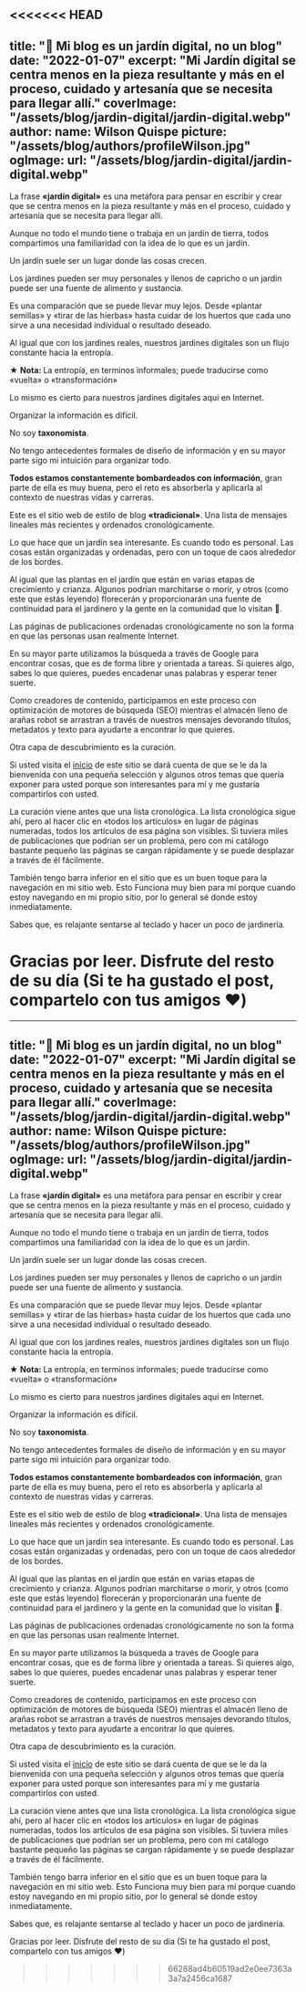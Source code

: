 <<<<<<< HEAD
---
title: "🌱 Mi blog es un jardín digital, no un blog"
date: "2022-01-07"
excerpt: "Mi Jardín digital se centra menos en la pieza resultante y más en el proceso, cuidado y artesanía que se necesita para llegar allí."
coverImage: "/assets/blog/jardin-digital/jardin-digital.webp"
author:
  name: Wilson Quispe
  picture: "/assets/blog/authors/profileWilson.jpg"
ogImage:
  url: "/assets/blog/jardin-digital/jardin-digital.webp"
---

La frase **«jardín digital»** es una metáfora para pensar en escribir y crear que se centra menos en la pieza resultante y más en el proceso, cuidado y artesanía que se necesita para llegar allí.

Aunque no todo el mundo tiene o trabaja en un jardín de tierra, todos compartimos una familiaridad con la idea de lo que es un jardín.

Un jardín suele ser un lugar donde las cosas crecen.

Los jardines pueden ser muy personales y llenos de capricho o un jardín puede ser una fuente de alimento y sustancia.

Es una comparación que se puede llevar muy lejos. Desde «plantar semillas» y «tirar de las hierbas» hasta cuidar de los huertos que cada uno sirve a una necesidad individual o resultado deseado.

Al igual que con los jardines reales, nuestros jardines digitales son un flujo constante hacia la entropía.

<div class="star">
    ★
    <span class="lead"><strong>Nota: </strong>La entropía, en terminos informales; puede traducirse como «vuelta» o «transformación» </span>
</div>

Lo mismo es cierto para nuestros jardines digitales aquí en Internet.

Organizar la información es difícil.

No soy **taxonomista**.

<p><span class="highlighter">No tengo antecedentes formales de diseño de información y en su mayor parte sigo mi intuición para organizar todo.</span></p>

**Todos estamos constantemente bombardeados con información**, gran parte de ella es muy buena, pero el reto es absorberla y aplicarla al contexto de nuestras vidas y carreras.

Este es el sitio web de estilo de blog **«tradicional»**. Una lista de mensajes lineales más recientes y ordenados cronológicamente.

Lo que hace que un jardín sea interesante. Es cuando todo es personal. Las cosas están organizadas y ordenadas, pero con un toque de caos alrededor de los bordes.

<p><span class="highlighter">Al igual que las plantas en el jardín que están en varias etapas de crecimiento y crianza. Algunos podrían marchitarse o morir, y otros (como este que estás leyendo) florecerán y proporcionarán una fuente de continuidad para el jardinero y la gente en la comunidad que lo visitan 👋.</span></p>

Las páginas de publicaciones ordenadas cronológicamente no son la forma en que las personas usan realmente Internet.

En su mayor parte utilizamos la búsqueda a través de Google para encontrar cosas, que es de forma libre y orientada a tareas. Si quieres algo, sabes lo que quieres, puedes encadenar unas palabras y esperar tener suerte.

Como creadores de contenido, participamos en este proceso con optimización de motores de búsqueda (SEO) mientras el almacén lleno de arañas robot se arrastran a través de nuestros mensajes devorando títulos, metadatos y texto para ayudarte a encontrar lo que quieres.

Otra capa de descubrimiento es la curación.

Si usted visita el [inicio](https://wilsonquispe-io.vercel.app/) de este sitio se dará cuenta de que se le da la bienvenida con una pequeña selección y algunos otros temas que quería exponer para usted porque son interesantes para mí y me gustaría compartirlos con usted.

La curación viene antes que una lista cronológica. La lista cronológica sigue ahí, pero al hacer clic en «todos los artículos» en lugar de páginas numeradas, todos los artículos de esa página son visibles. Si tuviera miles de publicaciones que podrían ser un problema, pero con mi catálogo bastante pequeño las páginas se cargan rápidamente y se puede desplazar a través de él fácilmente.

También tengo barra inferior en el sitio que es un buen toque para la navegación en mi sitio web. Esto Funciona muy bien para mí porque cuando estoy navegando en mi propio sitio, por lo general sé donde estoy inmediatamente.

Sabes que, es relajante sentarse al teclado y hacer un poco de jardinería.

Gracias por leer. Disfrute del resto de su día
(Si te ha gustado el post, compartelo con tus amigos ❤️)
=======
---
title: "🌱 Mi blog es un jardín digital, no un blog"
date: "2022-01-07"
excerpt: "Mi Jardín digital se centra menos en la pieza resultante y más en el proceso, cuidado y artesanía que se necesita para llegar allí."
coverImage: "/assets/blog/jardin-digital/jardin-digital.webp"
author:
  name: Wilson Quispe
  picture: "/assets/blog/authors/profileWilson.jpg"
ogImage:
  url: "/assets/blog/jardin-digital/jardin-digital.webp"
---

La frase **«jardín digital»** es una metáfora para pensar en escribir y crear que se centra menos en la pieza resultante y más en el proceso, cuidado y artesanía que se necesita para llegar allí.

Aunque no todo el mundo tiene o trabaja en un jardín de tierra, todos compartimos una familiaridad con la idea de lo que es un jardín.

Un jardín suele ser un lugar donde las cosas crecen.

Los jardines pueden ser muy personales y llenos de capricho o un jardín puede ser una fuente de alimento y sustancia.

Es una comparación que se puede llevar muy lejos. Desde «plantar semillas» y «tirar de las hierbas» hasta cuidar de los huertos que cada uno sirve a una necesidad individual o resultado deseado.

Al igual que con los jardines reales, nuestros jardines digitales son un flujo constante hacia la entropía.

<div class="star">
    ★
    <span class="lead"><strong>Nota: </strong>La entropía, en terminos informales; puede traducirse como «vuelta» o «transformación» </span>
</div>

Lo mismo es cierto para nuestros jardines digitales aquí en Internet.

Organizar la información es difícil.

No soy **taxonomista**.

<p><span class="highlighter">No tengo antecedentes formales de diseño de información y en su mayor parte sigo mi intuición para organizar todo.</span></p>

**Todos estamos constantemente bombardeados con información**, gran parte de ella es muy buena, pero el reto es absorberla y aplicarla al contexto de nuestras vidas y carreras.

Este es el sitio web de estilo de blog **«tradicional»**. Una lista de mensajes lineales más recientes y ordenados cronológicamente.

Lo que hace que un jardín sea interesante. Es cuando todo es personal. Las cosas están organizadas y ordenadas, pero con un toque de caos alrededor de los bordes.

<p><span class="highlighter">Al igual que las plantas en el jardín que están en varias etapas de crecimiento y crianza. Algunos podrían marchitarse o morir, y otros (como este que estás leyendo) florecerán y proporcionarán una fuente de continuidad para el jardinero y la gente en la comunidad que lo visitan 👋.</span></p>

Las páginas de publicaciones ordenadas cronológicamente no son la forma en que las personas usan realmente Internet.

En su mayor parte utilizamos la búsqueda a través de Google para encontrar cosas, que es de forma libre y orientada a tareas. Si quieres algo, sabes lo que quieres, puedes encadenar unas palabras y esperar tener suerte.

Como creadores de contenido, participamos en este proceso con optimización de motores de búsqueda (SEO) mientras el almacén lleno de arañas robot se arrastran a través de nuestros mensajes devorando títulos, metadatos y texto para ayudarte a encontrar lo que quieres.

Otra capa de descubrimiento es la curación.

Si usted visita el [inicio](https://wilsonquispe-io.vercel.app/) de este sitio se dará cuenta de que se le da la bienvenida con una pequeña selección y algunos otros temas que quería exponer para usted porque son interesantes para mí y me gustaría compartirlos con usted.

La curación viene antes que una lista cronológica. La lista cronológica sigue ahí, pero al hacer clic en «todos los artículos» en lugar de páginas numeradas, todos los artículos de esa página son visibles. Si tuviera miles de publicaciones que podrían ser un problema, pero con mi catálogo bastante pequeño las páginas se cargan rápidamente y se puede desplazar a través de él fácilmente.

También tengo barra inferior en el sitio que es un buen toque para la navegación en mi sitio web. Esto Funciona muy bien para mí porque cuando estoy navegando en mi propio sitio, por lo general sé donde estoy inmediatamente.

Sabes que, es relajante sentarse al teclado y hacer un poco de jardinería.

Gracias por leer. Disfrute del resto de su día
(Si te ha gustado el post, compartelo con tus amigos ❤️)
>>>>>>> 66288ad4b60519ad2e0ee7363a3a7a2456ca1687

